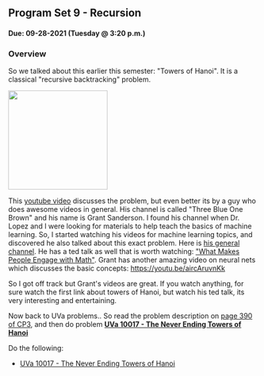 ## Program Set 9 - Recursion
#### Due: 09-28-2021 (Tuesday @ 3:20 p.m.)

### Overview

So we talked about this earlier this semester: "Towers of Hanoi". It is a classical "recursive backtracking" problem.


<a href="https://youtu.be/2SUvWfNJSsM"><img src="https://cs.msutexas.edu/~griffin/zcloud/zcloud-files/towers_of_hanoi.png" width="200"></a>

This [youtube video](https://youtu.be/2SUvWfNJSsM) discusses the problem, but even better its by a guy who does awesome videos in general. His channel is called "Three Blue One Brown" and his name is Grant Sanderson. I found his channel when Dr. Lopez and I were looking for materials to help teach the basics of machine learning. So, I started watching his videos for machine learning topics, and discovered he also talked about this exact problem. Here is [his general channel](https://www.youtube.com/channel/UCYO_jab_esuFRV4b17AJtAw). He has a ted talk as well that is worth watching: ["What Makes People Engage with Math"](https://youtu.be/s_L-fp8gDzY). Grant has another amazing video on neural nets which discusses the basic concepts: https://youtu.be/aircAruvnKk

So I got off track but Grant's videos are great. If you watch anything, for sure watch the first link about towers of Hanoi, but watch his ted talk, its very interesting and entertaining. 

Now back to UVa problems..
So read the problem description on [page 390 of CP3](../../Resources/01_Book/cp_three.pdf), and then do problem [**UVa 10017 - The Never Ending Towers of Hanoi**](https://onlinejudge.org/index.php?option=com_onlinejudge&Itemid=8&category=12&page=show_problem&problem=958)



Do the following:
- [UVa 10017 - The Never Ending Towers of Hanoi](https://onlinejudge.org/index.php?option=com_onlinejudge&Itemid=8&category=12&page=show_problem&problem=958)